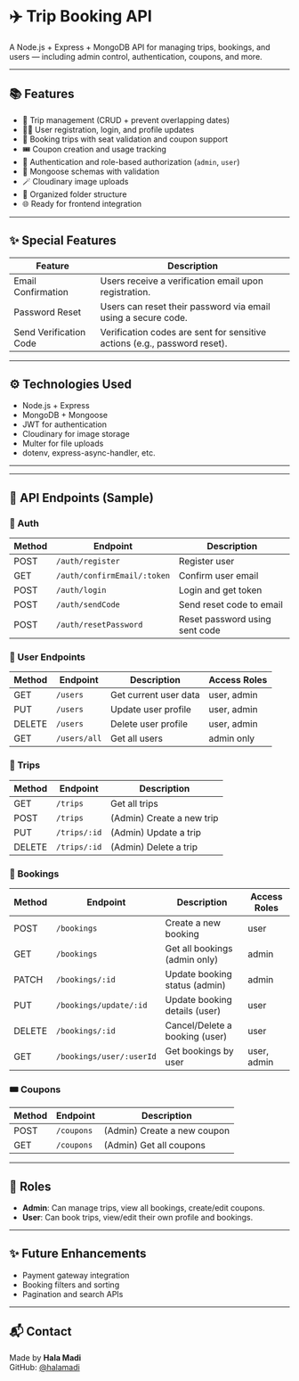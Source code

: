 # ✈️ Trip Booking API

A Node.js + Express + MongoDB API for managing trips, bookings, and users — including admin control, authentication, coupons, and more.

---

## 📚 Features

- 🧳 Trip management (CRUD + prevent overlapping dates)
- 🙋‍♂️ User registration, login, and profile updates
- 📆 Booking trips with seat validation and coupon support
- 🎟️ Coupon creation and usage tracking
- 🔐 Authentication and role-based authorization (`admin`, `user`)
- 🧠 Mongoose schemas with validation
- 🪄 Cloudinary image uploads
- 📂 Organized folder structure
- 🌐 Ready for frontend integration

---

## ✨ Special Features

| Feature                | Description                                                               |
| ---------------------- | ------------------------------------------------------------------------- |
| Email Confirmation     | Users receive a verification email upon registration.                     |
| Password Reset         | Users can reset their password via email using a secure code.             |
| Send Verification Code | Verification codes are sent for sensitive actions (e.g., password reset). |

---

## ⚙️ Technologies Used

- Node.js + Express
- MongoDB + Mongoose
- JWT for authentication
- Cloudinary for image storage
- Multer for file uploads
- dotenv, express-async-handler, etc.

---


---

## 🧪 API Endpoints (Sample)

### 🔐 Auth

| Method | Endpoint                | Description                        |
|--------|-------------------------|------------------------------------|
| POST   | `/auth/register`        | Register user                      |
| GET    | `/auth/confirmEmail/:token` | Confirm user email             |
| POST   | `/auth/login`           | Login and get token                |
| POST   | `/auth/sendCode`        | Send reset code to email           |
| POST   | `/auth/resetPassword`   | Reset password using sent code     |


### 👤 User Endpoints

| Method | Endpoint | Description             | Access Roles |
|--------|----------|-------------------------|--------------|
| GET    | `/users` | Get current user data   | user, admin  |
| PUT    | `/users` | Update user profile     | user, admin  |
| DELETE | `/users` | Delete user profile     | user, admin  |
| GET    | `/users/all` | Get all users       | admin only   |


### 🧳 Trips

| Method | Endpoint        | Description                   |
|--------|-----------------|-------------------------------|
| GET    | `/trips`        | Get all trips                 |
| POST   | `/trips`        | (Admin) Create a new trip     |
| PUT    | `/trips/:id`    | (Admin) Update a trip         |
| DELETE | `/trips/:id`    | (Admin) Delete a trip         |

### 📆 Bookings 

| Method | Endpoint          | Description                       | Access Roles       |
|--------|-------------------|-----------------------------------|--------------------|
| POST   | `/bookings`       | Create a new booking              | user               |
| GET    | `/bookings`       | Get all bookings (admin only)     | admin              |
| PATCH  | `/bookings/:id`   | Update booking status (admin)     | admin              |
| PUT    | `/bookings/update/:id`| Update booking details (user) | user               |
| DELETE | `/bookings/:id`   | Cancel/Delete a booking (user)    | user               |
| GET    | `/bookings/user/:userId` | Get bookings by user       | user, admin        |

### 🎟️ Coupons

| Method | Endpoint        | Description                   |
|--------|-----------------|-------------------------------|
| POST   | `/coupons`      | (Admin) Create a new coupon   |
| GET    | `/coupons`      | (Admin) Get all coupons       |

---

## 👥 Roles

- **Admin**: Can manage trips, view all bookings, create/edit coupons.
- **User**: Can book trips, view/edit their own profile and bookings.

---

## ✨ Future Enhancements

- Payment gateway integration
- Booking filters and sorting
- Pagination and search APIs

---

## 📬 Contact

Made by **Hala Madi**  
GitHub: [@halamadi](https://github.com/halamadi)
